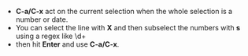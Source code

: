 - **C-a/C-x** act on the current selection when the whole selection is a number or date.
- You can select the line with **X** and then subselect the numbers with **s** using a regex like \d+
- then hit **Enter** and use **C-a/C-x**.
